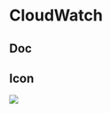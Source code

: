 # CloudWatch

## Doc

## Icon
[<img src="https://i.imgur.com/ubByLIQ.png">](https://i.imgur.com/ubByLIQ.png)

## 

